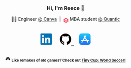 <h3 align="center">Hi, I'm Reece 👋</h3>

<!-- Headline -->
<p align="center">
  🧑‍💻 Engineer <a href="https://github.com/Canva">@ Canva</a>
    &nbsp;|&nbsp;
    <sub><sub><img alt="Quantic" width="16.5px" src="https://raw.githubusercontent.com/reececomo/reececomo/main/assets/quantic-sbt.png" /></sub></sub> MBA student <a href="https://quantic.edu/">@ Quantic</a>
</p>

<!-- Links -->
<p align="center">
  <kbd>
    <br/>
    &nbsp;
    <!-- LinkedIn -->
    <a href="https://www.linkedin.com/in/reececomo/"><!--
      --><img alt="LinkedIn" width="36px" src="https://raw.githubusercontent.com/reececomo/reececomo/main/assets/linkedin.png" /><!--
    --></a>
    &nbsp;
    <!-- GitHub -->
    <a href="https://github.com/reececomo"><!--
      --><picture><!--
        --><source media="(prefers-color-scheme: dark)" srcset="https://raw.githubusercontent.com/reececomo/reececomo/main/assets/github-w.png"><!--
        --><img alt="GitHub" width="36px" src="https://raw.githubusercontent.com/reececomo/reececomo/main/assets/github.png" />
      </picture><!--
    --></a>
    &nbsp;
    <!-- App Store -->
    <a href="https://apps.apple.com/au/developer/playmatic-pty-ltd/id1486480408"><!--
      --><img alt="App Store" width="36px" src="https://raw.githubusercontent.com/reececomo/reececomo/main/assets/apple-appstore.png" /><!--
    --></a>
    &nbsp;
    <br/>
    &nbsp;
  </kbd>
</p>

<!-- Bonus -->
<p align="center">
  🎮 <sub><b>Like remakes of old games? Check out <a href="https://apps.apple.com/au/app/tiny-cup-world-soccer/id1599875896">Tiny Cup: World Soccer!</a></b></sub>
</p>
